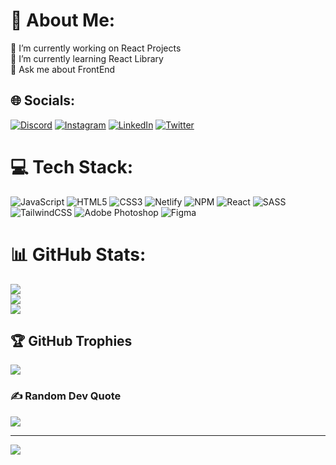 # 💫 About Me:
🔭 I’m currently working on React Projects<br>🌱 I’m currently learning React Library<br>💬 Ask me about FrontEnd

## 🌐 Socials:
[![Discord](https://img.shields.io/badge/Discord-%237289DA.svg?logo=discord&logoColor=white)](https://discord.gg/703054310128353280) [![Instagram](https://img.shields.io/badge/Instagram-%23E4405F.svg?logo=Instagram&logoColor=white)](https://instagram.com/itsteatv) [![LinkedIn](https://img.shields.io/badge/LinkedIn-%230077B5.svg?logo=linkedin&logoColor=white)](https://linkedin.com/in/itsteatv) [![Twitter](https://img.shields.io/badge/Twitter-%231DA1F2.svg?logo=Twitter&logoColor=white)](https://twitter.com/itsteatv) 

# 💻 Tech Stack:
![JavaScript](https://img.shields.io/badge/javascript-%23323330.svg?style=for-the-badge&logo=javascript&logoColor=%23F7DF1E) ![HTML5](https://img.shields.io/badge/html5-%23E34F26.svg?style=for-the-badge&logo=html5&logoColor=white) ![CSS3](https://img.shields.io/badge/css3-%231572B6.svg?style=for-the-badge&logo=css3&logoColor=white) ![Netlify](https://img.shields.io/badge/netlify-%23000000.svg?style=for-the-badge&logo=netlify&logoColor=#00C7B7) ![NPM](https://img.shields.io/badge/NPM-%23000000.svg?style=for-the-badge&logo=npm&logoColor=white) ![React](https://img.shields.io/badge/react-%2320232a.svg?style=for-the-badge&logo=react&logoColor=%2361DAFB) ![SASS](https://img.shields.io/badge/SASS-hotpink.svg?style=for-the-badge&logo=SASS&logoColor=white) ![TailwindCSS](https://img.shields.io/badge/tailwindcss-%2338B2AC.svg?style=for-the-badge&logo=tailwind-css&logoColor=white) ![Adobe Photoshop](https://img.shields.io/badge/adobephotoshop-%2331A8FF.svg?style=for-the-badge&logo=adobephotoshop&logoColor=white) 	![Figma](https://img.shields.io/badge/figma-%23F24E1E.svg?style=for-the-badge&logo=figma&logoColor=white)
# 📊 GitHub Stats:
![](https://github-readme-stats.vercel.app/api?username=itsteatv&theme=yeblu&hide_border=false&include_all_commits=true&count_private=true)<br/>
![](https://github-readme-streak-stats.herokuapp.com/?user=itsteatv&theme=yeblu&hide_border=false)<br/>
![](https://github-readme-stats.vercel.app/api/top-langs/?username=itsteatv&theme=yeblu&hide_border=false&include_all_commits=true&count_private=true&layout=compact)

## 🏆 GitHub Trophies
![](https://github-profile-trophy.vercel.app/?username=itsteatv&theme=buddhism&no-frame=false&no-bg=false&margin-w=4)

### ✍️ Random Dev Quote
![](https://quotes-github-readme.vercel.app/api?type=horizontal&theme=gruvbox)

---
[![](https://visitcount.itsvg.in/api?id=itsteatv&icon=2&color=2)](https://visitcount.itsvg.in)

<!-- Proudly created with GPRM ( https://gprm.itsvg.in ) -->
